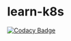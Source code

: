 # learn-k8s
[![Codacy Badge](https://api.codacy.com/project/badge/Grade/a604fe75bac340fd88018ca49fc5d42f)](https://www.codacy.com/manual/amirbagh75/learn-k8s?utm_source=github.com&amp;utm_medium=referral&amp;utm_content=amirbagh75/learn-k8s&amp;utm_campaign=Badge_Grade)
